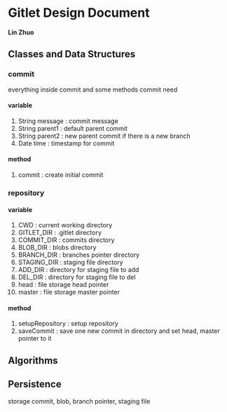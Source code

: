 # Gitlet Design Document

**Lin Zhuo**

## Classes and Data Structures

### commit 
everything inside commit and some methods commit need
#### variable 

1. String message : commit message
2. String parent1 : default parent commit  
3. String parent2 : new parent commit if there is a new branch
4. Date time : timestamp for commit

#### method
1. commit : create initial commit



### repository 

#### variable 

1. CWD : current working directory 
2. GITLET_DIR : .gitlet directory
3. COMMIT_DIR : commits directory
4. BLOB_DIR : blobs directory
5. BRANCH_DIR : branches pointer directory
6. STAGING_DIR : staging file directory
7. ADD_DIR : directory for staging file to add 
8. DEL_DIR : directory for staging file to del
9. head : file storage head pointer
10. master : file storage master pointer

#### method
1. setupRepository : setup repository
2. saveCommit : save one new commit in directory and set head, master pointer to it 

## Algorithms

## Persistence
storage commit, blob, branch pointer, staging file
